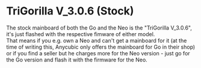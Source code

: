 <link rel=”manifest” href=”docs/manifest.webmanifest”>

# TriGorilla V_3.0.6 (Stock) 
  
The stock mainboard of both the Go and the Neo is the "TriGorilla V_3.0.6", it's just flashed with the respective fimware of either model.  
That means if you e.g. own a Neo and can't get a mainboard for it (at the time of writing this, Anycubic only offers the mainboard for Go in their shop) or if you find a seller but he charges more for the Neo version - just go for the Go version and flash it with the firmware for the Neo.  
